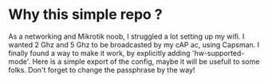 # Why this simple repo ?

As a networking and Mikrotik noob, I struggled a lot setting up my wifi. I wanted 2 Ghz and 5 Ghz to be broadcasted by my cAP ac, using Capsman. I finally found a way to make it work, by explicitly adding 'hw-supported-mode'. Here is a simple export of the config, maybe it will be usefull to some folks. Don't forget to change the passphrase by the way! 
